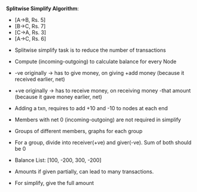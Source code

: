 **Splitwise Simplify Algorithm**:
* [A->B, Rs. 5]
* [B->C, Rs. 7]
* [C->A, Rs. 3]
* [A->C, Rs. 6]

- Splitwise simplify task is to reduce the number of transactions
- Compute (incoming-outgoing) to calculate balance for every Node
- -ve originally -> has to give money, on giving +add money  (because it received earlier, net)
- +ve originally -> has to receive money, on receiving money -that amount (because it gave money earlier, net)

- Adding a txn, requires to add +10 and -10 to nodes at each end
- Members with net 0 (incoming-outgoing) are not required in simplify
- Groups of different members, graphs for each group

- For a group, divide into receiver(+ve) and giver(-ve). Sum of both should be 0
- Balance List: [100, -200, 300, -200]
- Amounts if given partially, can lead to many transactions.
- For simplify, give the full amount

